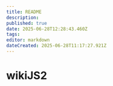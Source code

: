 ```yaml
---
title: README
description: 
published: true
date: 2025-06-28T12:28:43.460Z
tags: 
editor: markdown
dateCreated: 2025-06-28T11:17:27.921Z
---
```


# wikiJS2
